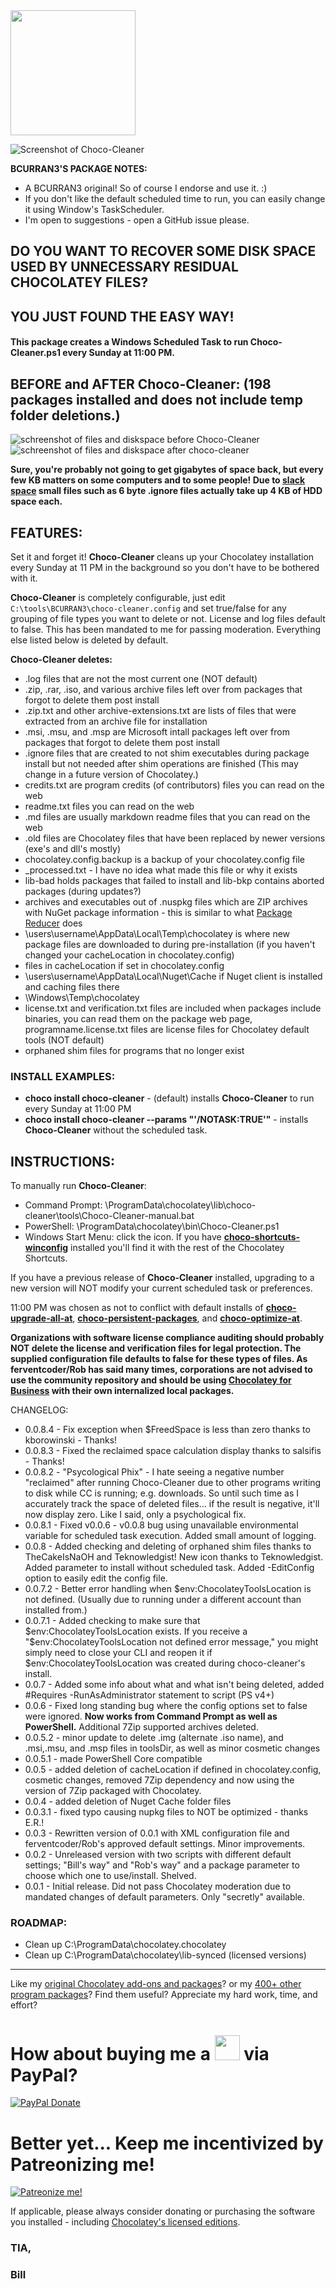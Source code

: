 <img src="https://cdn.staticaly.com/gh/bcurran3/ChocolateyPackages/master/choco-cleaner/choco-cleaner_icon.png" width="200" height="200">

![Screenshot of Choco-Cleaner](https://cdn.rawgit.com/bcurran3/ChocolateyPackages/bd713cc4/choco-cleaner/choco-cleaner_screenshot.png)	

**BCURRAN3'S PACKAGE NOTES:**

* A BCURRAN3 original! So of course I endorse and use it. :)
* If you don't like the default scheduled time to run, you can easily change it using Window's TaskScheduler.
* I'm open to suggestions - open a GitHub issue please.

## DO YOU WANT TO RECOVER SOME DISK SPACE USED BY UNNECESSARY RESIDUAL CHOCOLATEY FILES? 

## YOU JUST FOUND THE EASY WAY!

#### This package creates a Windows Scheduled Task to run Choco-Cleaner.ps1 every Sunday at 11:00 PM.

## **BEFORE and AFTER Choco-Cleaner: (198 packages installed and does not include temp folder deletions.)**
![schreenshot of files and diskspace  before Choco-Cleaner](https://cdn.staticaly.com/gh/bcurran3/ChocolateyPackages/master/choco-cleaner/choco-cleaner_before.png) ![schreenshot of files and diskspace after choco-cleaner](https://cdn.staticaly.com/gh/bcurran3/ChocolateyPackages/master/choco-cleaner/choco-cleaner_after.png)

**Sure, you're probably not going to get gigabytes of space back, but every few KB matters on some computers and to some people! Due to [slack space](https://www.computerhope.com/jargon/s/slack-space.htm) small files such as 6 byte .ignore files actually take up 4 KB of HDD space each.**

## FEATURES:

Set it and forget it! **Choco-Cleaner** cleans up your Chocolatey installation every Sunday at 11 PM in the background so you don't have to be bothered with it.

**Choco-Cleaner** is completely configurable, just edit `C:\tools\BCURRAN3\choco-cleaner.config` and set true/false for any grouping of file types you want to delete or not. License and log files default to false. This has been mandated to me for passing moderation. Everything else listed below is deleted by default.
	
**Choco-Cleaner deletes:**

* .log files that are not the most current one (NOT default)
* .zip, .rar, .iso, and various archive files left over from packages that forgot to delete them post install
* .zip.txt and other archive-extensions.txt are lists of files that were extracted from an archive file for installation
* .msi, .msu, and .msp are Microsoft intall packages left over from packages that forgot to delete them post install
* .ignore files that are created to not shim executables during package install but not needed after shim operations are finished (This may change in a future version of Chocolatey.)
* credits.txt are program credits (of contributors) files you can read on the web
* readme.txt files you can read on the web
* .md files are usually markdown readme files that you can read on the web
* .old files are Chocolatey files that have been replaced by newer versions (exe's and dll's mostly)
* chocolatey.config.backup is a backup of your chocolatey.config file
* _processed.txt - I have no idea what made this file or why it exists
* lib-bad holds packages that failed to install and lib-bkp contains aborted packages (during updates?) 
* archives and executables out of .nuspkg files which are ZIP archives with NuGet package information - this is similar to what [Package Reducer](https://chocolatey.org/docs/features-package-reducer) does
* \users\username\AppData\Local\Temp\chocolatey is where new package files are downloaded to during pre-installation (if you haven't changed your cacheLocation in chocolatey.config)
* files in cacheLocation if set in chocolatey.config
* \users\username\AppData\Local\Nuget\Cache if Nuget client is installed and caching files there
* \Windows\Temp\chocolatey 
* license.txt and verification.txt files are included when packages include binaries, you can read them on the package web page, programname.license.txt files are license files for Chocolatey default tools (NOT default)
* orphaned shim files for programs that no longer exist

### INSTALL EXAMPLES:
* **choco install choco-cleaner** - (default) installs **Choco-Cleaner** to run every Sunday at 11:00 PM
* **choco install choco-cleaner --params "'/NOTASK:TRUE'"** - installs **Choco-Cleaner** without the scheduled task.

## INSTRUCTIONS:

To manually run **Choco-Cleaner**:

* Command Prompt: \ProgramData\chocolatey\lib\choco-cleaner\tools\Choco-Cleaner-manual.bat
* PowerShell: \ProgramData\chocolatey\bin\Choco-Cleaner.ps1
* Windows Start Menu: click the icon. If you have **[choco-shortcuts-winconfig](https://chocolatey.org/packages/choco-shortcuts-winconfig)** installed you'll find it with the rest of the Chocolatey Shortcuts.

If you have a previous release of **Choco-Cleaner** installed, upgrading to a new version will NOT modify your current scheduled task or preferences.

11:00 PM was chosen as not to conflict with default installs of **[choco-upgrade-all-at](https://chocolatey.org/packages/choco-upgrade-all-at)**,  **[choco-persistent-packages](https://chocolatey.org/packages/choco-persistent-packages)**, and **[choco-optimize-at](https://chocolatey.org/packages/choco-optimize-at)**.

**Organizations with software license compliance auditing should probably NOT delete the license and verification files for legal protection. The supplied configuration file defaults to false for these types of files. As ferventcoder/Rob has said many times, corporations are not advised to use the community repository and should be using [Chocolatey for Business](https://chocolatey.org/pricing) with their own internalized local packages.**

CHANGELOG:
* 0.0.8.4 - Fix exception when $FreedSpace is less than zero thanks to kborowinski - Thanks!
* 0.0.8.3 - Fixed the reclaimed space calculation display thanks to salsifis - Thanks!
* 0.0.8.2 - "Psycological Phix" - I hate seeing a negative number "reclaimed" after running Choco-Cleaner due to other programs writing to disk while CC is running; e.g. downloads. So until such time as I accurately track the space of deleted files... if the result is negative, it'll now display zero. Like I said, only a psychological fix.
* 0.0.8.1 - Fixed v0.0.6 - v0.0.8 bug using unavailable environmental variable for scheduled task execution. Added small amount of logging.
* 0.0.8 - Added checking and deleting of orphaned shim files thanks to TheCakeIsNaOH and Teknowledgist! New icon thanks to Teknowledgist. Added parameter to install without scheduled task. Added -EditConfig option to easily edit the config file.
* 0.0.7.2 - Better error handling when $env:ChocolateyToolsLocation is not defined. (Usually due to running under a different account than installed from.)
* 0.0.7.1 - Added checking to make sure that $env:ChocolateyToolsLocation exists. If you receive a "$env:ChocolateyToolsLocation not defined error message," you might simply need to close your CLI and reopen it if $env:ChocolateyToolsLocation was created during choco-cleaner's install.
* 0.0.7 - Added some info about what and what isn't being deleted, added #Requires -RunAsAdministrator statement to script (PS v4+)
* 0.0.6 - Fixed long standing bug where the config options set to false were ignored. **Now works from Command Prompt as well as PowerShell.** Additional 7Zip supported archives deleted.
* 0.0.5.2 - minor update to delete .img (alternate .iso name), and .msi,.msu, and .msp files in toolsDir, as well as minor cosmetic changes
* 0.0.5.1 - made PowerShell Core compatible
* 0.0.5 - added deletion of cacheLocation if defined in chocolatey.config, cosmetic changes, removed 7Zip dependency and now using the version of 7Zip packaged with Chocolatey.
* 0.0.4 - added deletion of Nuget Cache folder files
* 0.0.3.1 - fixed typo causing nupkg files to NOT be optimized - thanks E.R.! 
* 0.0.3 - Rewritten version of 0.0.1 with XML configuration file and ferventcoder/Rob's approved default settings. Minor improvements.
* 0.0.2 - Unreleased version with two scripts with different default settings; "Bill's way" and "Rob's way" and a package parameter to choose which one to use/install. Shelved.
* 0.0.1 - Initial release. Did not pass Chocolatey moderation due to mandated changes of default parameters. Only "secretly" available.

### ROADMAP:
* Clean up C:\ProgramData\chocolatey\.chocolatey
* Clean up C:\ProgramData\chocolatey\lib-synced (licensed versions)

***

Like my [original Chocolatey add-ons and packages](https://community.chocolatey.org/packages?q=tag%3Abcurran3)? or my [400+ other program packages](https://chocolatey.org/profiles/bcurran3)? Find them useful? Appreciate my hard work, time, and effort?


<h1>How about buying me a <img src="https://cdn.rawgit.com/bcurran3/ChocolateyPackages/master/mylogos/beer.png" alt="" width="40" height="40"> via PayPal?</h1>

[![PayPal Donate](https://www.paypalobjects.com/webstatic/mktg/logo/AM_SbyPP_mc_vs_dc_ae.jpg)](https://www.paypal.me/bcurran3donations)

<h1>Better yet... Keep me incentivized by Patreonizing me!</h1>

[![Patreonize me!](https://c5.patreon.com/external/logo/downloads_wordmark_white_on_coral.png)](https://www.patreon.com/bcurran3)


If applicable, please always consider donating or purchasing the software you installed - including [Chocolatey's licensed editions](https://chocolatey.org/pricing).

<h3>TIA,</h3>

<h3>Bill</h3>
